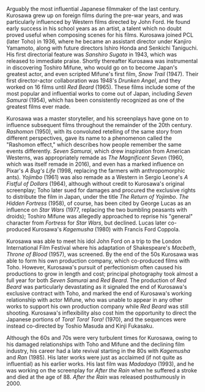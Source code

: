Arguably the most influential Japanese filmmaker of the last century. Kurosawa grew up on foreign films during the pre-war years, and was particularly influenced by Western films directed by John Ford. He found early success in his school years as an artist, a talent which no doubt proved useful when composing scenes for his films. Kurosawa joined PCL (later Toho) in 1936, where he became an assistant director under Kanjiro Yamamoto, along with future directors Ishiro Honda and Senkichi Taniguchi. His first directorial feature was *Sanshiro Sugata* in 1943, which was released to immediate praise. Shortly thereafter Kurosawa was instrumental in discovering Toshiro Mifune, who would go on to become Japan's greatest actor, and even scripted Mifune's first film, *Snow Trail* (1947). Their first director-actor collaboration was 1948's *Drunken Angel*, and they worked on 16 films until *Red Beard* (1965). These films include some of the most popular and influential works to come out of Japan, including *Seven Samurai* (1954), which has been consistently recognized as one of the greatest films ever made.

Kurosawa was a master storyteller, and his screenplays have gone on to influence subsequent films throughout the remainder of the 20th century. *Rashomon* (1950), with its convoluted retelling of the same story from different perspectives, gave its name to a phenomenon called the "Rashomon effect," which describes how people remember the same events differently. *Seven Samurai*, which drew inspiration from American Westerns, was appropriately remade as *The Magnificent Seven* (1960, which was itself remade in 2016), and even has a marked influence on Pixar's *A Bug's Life* (1998, replacing the farmers with anthropomorphic ants). *Yojimbo* (1961) was also remade as a Western in Sergio Leone's *A Fistful of Dollars* (1964), although without credit to Kurosawa's original screenplay; Toho later sued for damages and procured the exclusive rights to distribute the film in Japan, under the title *The Return of Yojimbo*. *The Hidden Fortress* (1958), of course, has been cited by George Lucas as an influence on *Star Wars* (1977, replacing the two bumbling peasants with droids); Toshiro Mifune was allegedly approached to reprise his "general" character from *Fortress* for *Star Wars*, but declined. Lucas later co-produced Kurosawa's *Kagemusha* (1980) with Francis Ford Coppola.

Kurosawa was able to meet his idol John Ford on a trip to the London International Film Festival where his adaptation of Shakespeare's *Macbeth*, *Throne of Blood* (1957), was screened. By the end of the 50s Kurosawa was able to form his own production company, which co-produced films with Toho. However, Kurosawa's pursuit of perfectionism often caused his productions to grow in length and cost; principal photography took almost a full year for both *Seven Samurai* and *Red Beard*. The production of *Red Beard* was particularly devastating as it signaled the end of Kurosawa's exclusive contract with Toho, and marked the end of Kurosawa's working relationship with actor Mifune, who was unable to appear in any other works to support his own production company while *Red Beard* was still shooting. Kurosawa's inflexibility also cost him the opportunity to direct the Japanese portions of *Tora! Tora! Tora!* (1970), and the sequences were instead co-directed by Toshio Masuda and Kinji Fukasaku.

Although the 60s and 70s were very turbulent times for Kurosawa, owing to his damaged relationships with Toho and Mifune and the declining film industry, his career had a late revival starting in the 80s with *Kagemusha* and *Ran* (1985).  His later works were just as acclaimed (if not quite as influential) as his earlier works. His last film was *Madadayo* (1993), and he was working on the screenplay for *After the Rain* when he suffered a stroke and died at the age of 88. *After the Rain* was released posthumously in 2000.